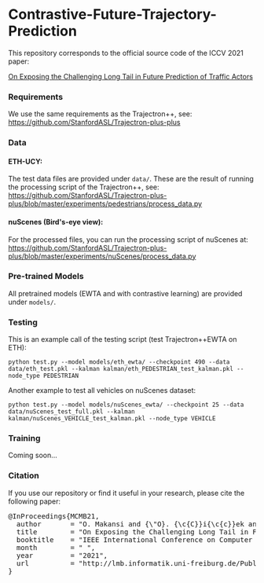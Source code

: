 # Contrastive-Future-Trajectory-Prediction

This repository corresponds to the official source code of the ICCV 2021 paper:

<a href="https://arxiv.org/pdf/2103.12474.pdf">On Exposing the Challenging Long Tail in Future Prediction of Traffic Actors</a>

### Requirements
We use the same requirements as the Trajectron++, see:
https://github.com/StanfordASL/Trajectron-plus-plus

### Data

#### ETH-UCY: 
The test data files are provided under ```data/```.
These are the result of running the processing script of the Trajectron++, see: 
https://github.com/StanfordASL/Trajectron-plus-plus/blob/master/experiments/pedestrians/process_data.py

#### nuScenes (Bird's-eye view):
For the processed files, you can run the processing script of nuScenes at:
https://github.com/StanfordASL/Trajectron-plus-plus/blob/master/experiments/nuScenes/process_data.py

### Pre-trained Models
All pretrained models (EWTA and with contrastive learning) are provided under ```models/```. 

### Testing
This is an example call of the testing script (test Trajectron++EWTA on ETH):

```
python test.py --model models/eth_ewta/ --checkpoint 490 --data data/eth_test.pkl --kalman kalman/eth_PEDESTRIAN_test_kalman.pkl --node_type PEDESTRIAN
```

Another example to test all vehicles on nuScenes dataset:

```
python test.py --model models/nuScenes_ewta/ --checkpoint 25 --data data/nuScenes_test_full.pkl --kalman kalman/nuScenes_VEHICLE_test_kalman.pkl --node_type VEHICLE
```

### Training
Coming soon...

### Citation
If you use our repository or find it useful in your research, please cite the following paper:


<pre class='bibtex'>
@InProceedings{MCMB21,
  author       = "O. Makansi and {\"O}. {\c{C}}i{\c{c}}ek and Y. Marrakchi and T. Brox",
  title        = "On Exposing the Challenging Long Tail in Future Prediction of Traffic Actors",
  booktitle    = "IEEE International Conference on Computer Vision (ICCV)",
  month        = " ",
  year         = "2021",
  url          = "http://lmb.informatik.uni-freiburg.de/Publications/2021/MCMB21"
}
</pre>